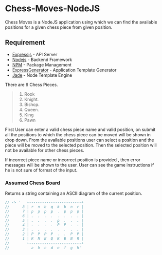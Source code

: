 # Chess-Moves-NodeJS

Chess Moves is a NodeJS application using which we can find the available positions for a given chess piece from given position. 

## Requirement ##
* [Expressjs](http://expressjs.com/zh-tw/) - API Server
* [Nodejs](https://nodejs.org/en/) - Backend Framework
* [NPM](https://www.npmjs.com/) - Package Management
* [ExpressGenerator](https://www.npmjs.com/package/express-generator) - Application Template Generator
* [Jade](http://jade-lang.com) - Node Template Engine

There are 6 Chess Pieces. 
>1. Rook  
>2. Knight. 
>3. Bishop. 
>4. Queen. 
>5. King
>6. Pawn

First User can enter a valid chess piece name and valid position, on submit all the positions to which the chess piece can be moved will be shown in drop down. From the available positions user can select a position and the piece will be moved to the selected position. Then the selected position will not be available for other chess pieces.

If incorrect piece name or incorrect position is provided , then error messages will be shown to the user. User can see the game instructions if he is not sure of format of the input.

### Assumed Chess Board
Returns a string containing an ASCII diagram of the current position.

```js
// -> '   +------------------------+
//      8 | r  n  b  q  k  b  n  r |
//      7 | p  p  p  p  .  p  p  p |
//      6 | .  .  .  .  .  .  .  . |
//      5 | .  .  .  .  p  .  .  . |
//      4 | .  .  .  .  P  P  .  . |
//      3 | .  .  .  .  .  .  .  . |
//      2 | P  P  P  P  .  .  P  P |
//      1 | R  N  B  Q  K  B  N  R |
//        +------------------------+
//          a  b  c  d  e  f  g  h'
```






